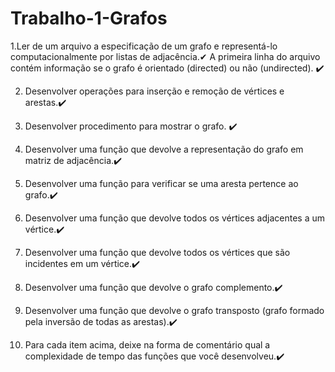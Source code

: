 # Trabalho-1-Grafos

1.Ler de um arquivo a especificação de um grafo e representá-lo computacionalmente por listas de adjacência.✔
A primeira linha do arquivo contém informação se o grafo é orientado (directed) ou não (undirected). ✔️

2. Desenvolver operações para inserção e remoção de vértices e arestas.✔️

3. Desenvolver procedimento para mostrar o grafo. ✔️

4. Desenvolver uma função que devolve a representação do grafo em matriz de adjacência.✔️

5. Desenvolver uma função para verificar se uma aresta pertence ao grafo.✔️

6. Desenvolver uma função que devolve todos os vértices adjacentes a um vértice.✔️

7. Desenvolver uma função que devolve todos os vértices que são incidentes em um vértice.✔️

8. Desenvolver uma função que devolve o grafo complemento.✔️

9. Desenvolver uma função que devolve o grafo transposto (grafo formado pela inversão de todas as arestas).✔️

10. Para cada item acima, deixe na forma de comentário qual a complexidade de tempo das funções que você desenvolveu.✔️
